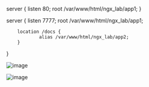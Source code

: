 server {
        listen 80;
        root /var/www/html/ngx_lab/app1;
}

server {
        listen 7777;
        root /var/www/html/ngx_lab/app1;

        location /docs {
                alias /var/www/html/ngx_lab/app2;
        }
}

![image](https://user-images.githubusercontent.com/65599677/169534713-2363eeee-9293-4958-9b70-01339f9bcb0d.png)


![image](https://user-images.githubusercontent.com/65599677/169534614-2048037a-9521-4031-8d2f-fd22ce3c87a1.png)
